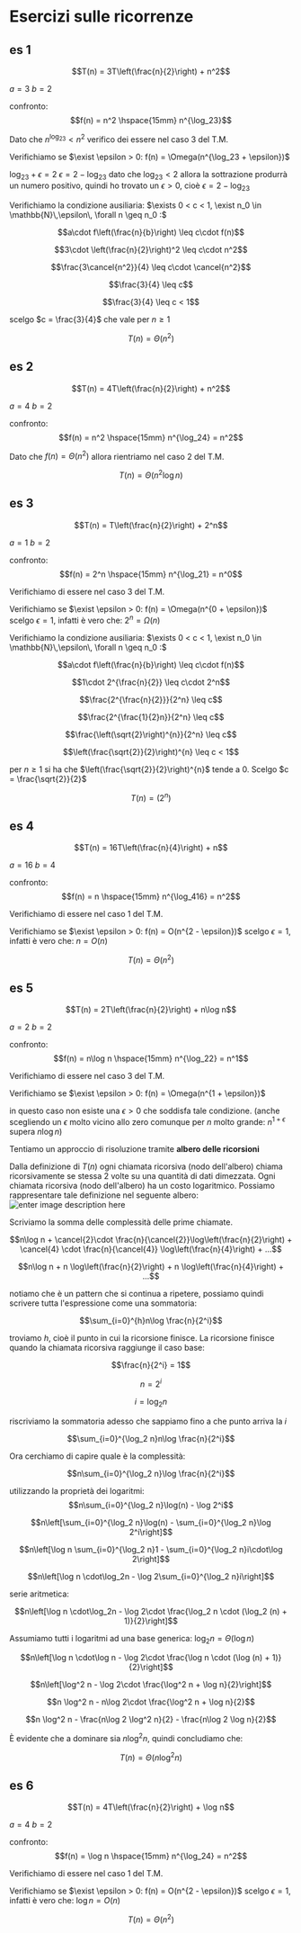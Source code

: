﻿# Esercizi sulle ricorrenze

## es 1
$$T(n) = 3T\left(\frac{n}{2}\right) + n^2$$

$a = 3$
$b = 2$

confronto:
$$f(n) = n^2 \hspace{15mm} n^{\log_23}$$

Dato che $n^{\log_23} < n^{2}$ verifico dei essere nel caso 3 del T.M.

Verifichiamo se $\exist \epsilon > 0: f(n) = \Omega(n^{\log_23 + \epsilon})$

$\log_23 + \epsilon = 2$
$\epsilon = 2 - \log_23$
dato che $\log_23 < 2$ allora la sottrazione produrrà un numero positivo, quindi ho trovato un $\epsilon > 0$, cioè $\epsilon = 2-\log_23$

Verifichiamo la condizione ausiliaria:
$\exists 0 < c < 1, \exist n_0 \in \mathbb{N}\,\epsilon\, \forall n \geq n_0 :$

$$a\cdot f\left(\frac{n}{b}\right) \leq c\cdot f(n)$$

$$3\cdot \left(\frac{n}{2}\right)^2 \leq c\cdot n^2$$

$$\frac{3\cancel{n^2}}{4} \leq c\cdot \cancel{n^2}$$

$$\frac{3}{4} \leq c$$

$$\frac{3}{4} \leq c < 1$$

scelgo $c = \frac{3}{4}$ che vale per $n \geq 1$

$$T(n) = \Theta(n^2)$$

## es 2
$$T(n) = 4T\left(\frac{n}{2}\right) + n^2$$

$a = 4$
$b = 2$

confronto:
$$f(n) = n^2 \hspace{15mm} n^{\log_24} = n^2$$

Dato che $f(n) = \Theta(n^2)$ allora rientriamo nel caso 2 del T.M.

$$T(n) = \Theta(n^2\log n)$$

## es 3
$$T(n) = T\left(\frac{n}{2}\right) + 2^n$$

$a = 1$
$b = 2$

confronto:
$$f(n) = 2^n \hspace{15mm} n^{\log_21} = n^0$$

Verifichiamo di essere nel caso 3 del T.M.

Verifichiamo se $\exist \epsilon > 0: f(n) = \Omega(n^{0 + \epsilon})$
scelgo $\epsilon = 1$, infatti è vero che: $2^n = \Omega(n)$

Verifichiamo la condizione ausiliaria:
$\exists 0 < c < 1, \exist n_0 \in \mathbb{N}\,\epsilon\, \forall n \geq n_0 :$

$$a\cdot f\left(\frac{n}{b}\right) \leq c\cdot f(n)$$

$$1\cdot 2^{\frac{n}{2}} \leq c\cdot 2^n$$

$$\frac{2^{\frac{n}{2}}}{2^n} \leq c$$

$$\frac{2^{\frac{1}{2}n}}{2^n} \leq c$$

$$\frac{\left(\sqrt{2}\right)^{n}}{2^n} \leq c$$

$$\left(\frac{\sqrt{2}}{2}\right)^{n} \leq c < 1$$

per $n\geq 1$ si ha che $\left(\frac{\sqrt{2}}{2}\right)^{n}$ tende a $0$. Scelgo $c = \frac{\sqrt{2}}{2}$

$$T(n) = (2^n)$$

## es 4
$$T(n) = 16T\left(\frac{n}{4}\right) + n$$

$a = 16$
$b = 4$

confronto:
$$f(n) = n \hspace{15mm} n^{\log_416} = n^2$$

Verifichiamo di essere nel caso 1 del T.M.

Verifichiamo se $\exist \epsilon > 0: f(n) = O(n^{2 - \epsilon})$
scelgo $\epsilon = 1$, infatti è vero che: $n = O(n)$

$$T(n) = \Theta(n^2)$$

## es 5
$$T(n) = 2T\left(\frac{n}{2}\right) + n\log n$$

$a = 2$
$b = 2$

confronto:
$$f(n) = n\log n \hspace{15mm} n^{\log_22} = n^1$$

Verifichiamo di essere nel caso 3 del T.M.

Verifichiamo se $\exist \epsilon > 0: f(n) = \Omega(n^{1 + \epsilon})$

in questo caso non esiste una $\epsilon > 0$ che soddisfa tale condizione. (anche scegliendo un $\epsilon$ molto vicino allo zero comunque per $n$ molto grande: $n^{1 + \epsilon}$ supera $n \log n$)

Tentiamo un approccio di risoluzione tramite **albero delle ricorsioni**

Dalla definizione di $T(n)$ ogni chiamata ricorsiva (nodo dell'albero) chiama ricorsivamente se stessa 2 volte su una quantità di dati dimezzata. Ogni chiamata ricorsiva (nodo dell'albero) ha un costo logaritmico.
Possiamo rappresentare tale definizione nel seguente albero:
![enter image description here](https://i.ibb.co/b74wwMB/image.png)

Scriviamo la somma delle complessità delle prime chiamate.

$$n\log n + \cancel{2}\cdot \frac{n}{\cancel{2}}\log\left(\frac{n}{2}\right) + \cancel{4} \cdot \frac{n}{\cancel{4}} \log\left(\frac{n}{4}\right) + ...$$

$$n\log n + n \log\left(\frac{n}{2}\right) + n \log\left(\frac{n}{4}\right) + ...$$

notiamo che è un pattern che si continua a ripetere, possiamo quindi scrivere tutta l'espressione come una sommatoria:

$$\sum_{i=0}^{h}n\log \frac{n}{2^i}$$

troviamo $h$, cioè il punto in cui la ricorsione finisce. La ricorsione finisce quando la chiamata ricorsiva raggiunge il caso base:

$$\frac{n}{2^i} = 1$$

$$n = 2^i$$

$$i = \log_2 n$$

riscriviamo la sommatoria adesso che sappiamo fino a che punto arriva la $i$

$$\sum_{i=0}^{\log_2 n}n\log \frac{n}{2^i}$$

Ora cerchiamo di capire quale è la complessità:

$$n\sum_{i=0}^{\log_2 n}\log \frac{n}{2^i}$$

utilizzando la proprietà dei logaritmi:
$$n\sum_{i=0}^{\log_2 n}\log(n) - \log 2^i$$

$$n\left[\sum_{i=0}^{\log_2 n}\log(n) -  \sum_{i=0}^{\log_2 n}\log 2^i\right]$$

$$n\left[\log n \sum_{i=0}^{\log_2 n}1 - \sum_{i=0}^{\log_2 n}i\cdot\log 2\right]$$

$$n\left[\log n \cdot\log_2n - \log 2\sum_{i=0}^{\log_2 n}i\right]$$

serie aritmetica:

$$n\left[\log n \cdot\log_2n - \log 2\cdot \frac{\log_2 n \cdot (\log_2 (n) + 1)}{2}\right]$$

Assumiamo tutti i logaritmi ad una base generica: $\log_2 n = \Theta(\log n)$

$$n\left[\log n \cdot\log n - \log 2\cdot \frac{\log n \cdot (\log (n) + 1)}{2}\right]$$

$$n\left[\log^2 n - \log 2\cdot \frac{\log^2 n + \log n}{2}\right]$$

$$n \log^2 n - n\log 2\cdot \frac{\log^2 n + \log n}{2}$$

$$n \log^2 n - \frac{n\log 2 \log^2 n}{2} - \frac{n\log 2 \log n}{2}$$

È evidente che a dominare sia $n \log^2 n$, quindi concludiamo che:

$$T(n) = \Theta(n\log^2 n)$$


## es 6

$$T(n) = 4T\left(\frac{n}{2}\right) + \log n$$

$a = 4$
$b = 2$

confronto:
$$f(n) = \log n \hspace{15mm} n^{\log_24} = n^2$$

Verifichiamo di essere nel caso 1 del T.M.

Verifichiamo se $\exist \epsilon > 0: f(n) = O(n^{2 - \epsilon})$
scelgo $\epsilon = 1$, infatti è vero che: $\log n = O(n)$

$$T(n) = \Theta(n^2)$$
